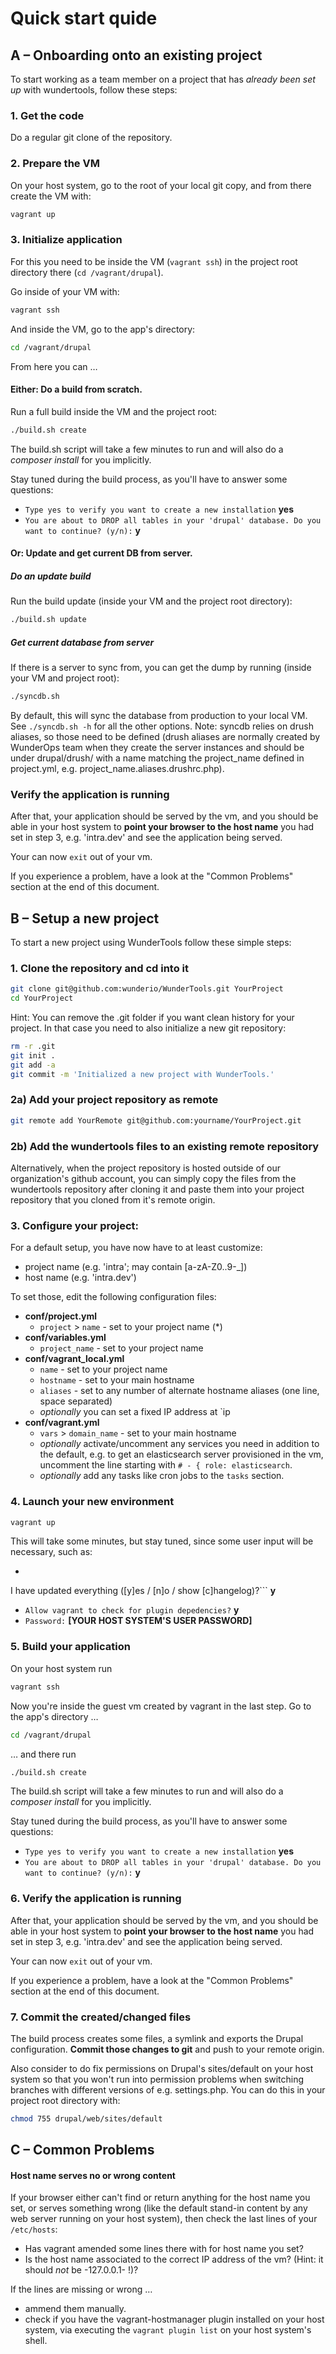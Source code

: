 # Quick start quide

## A – Onboarding onto an existing project

To start working as a team member on a project that has _already been set up_ with wundertools, follow these steps:

### 1.  Get the code

Do a regular git clone of the repository.

### 2. Prepare the VM

On your host system, go to the root of your local git copy, and from there create the VM with:

```bash
vagrant up
```


### 3. Initialize application

For this you need to be inside the VM (`vagrant ssh`) in the project root directory there (`cd /vagrant/drupal`).

Go inside of your VM with:

```bash
vagrant ssh
```

And inside the VM, go to the app's directory:

```bash
cd /vagrant/drupal
```

From here you can …

#### Either: Do a build from scratch.

Run a full build inside the VM and the project root:

```bash
./build.sh create
```

The build.sh script will take a few minutes to run and will also do a _composer install_ for you implicitly.

Stay tuned during the build process, as you'll have to answer some questions:

* `Type yes to verify you want to create a new installation`
**yes**
* `You are about to DROP all tables in your 'drupal' database. Do you want to continue? (y/n):`
**y**

#### Or: Update and get current DB from server.

##### Do an update build

Run the build update (inside your VM and the project root directory):

```bash
./build.sh update
```

##### Get current database from server

If there is a server to sync from, you can get the dump by running (inside your VM and project root):

```bash
./syncdb.sh
```
By default, this will sync the database from production to your local VM.
See `./syncdb.sh -h` for all the other options. Note: syncdb relies on drush aliases, so those need to be defined (drush aliases are normally created by WunderOps team when they create the server instances and should be under drupal/drush/ with a name matching the project_name defined in project.yml, e.g. project_name.aliases.drushrc.php).

### Verify the application is running

After that, your application should be served by the vm, and you should be able in your host system to **point your browser to the host name** you had set in step 3, e.g. 'intra.dev' and see the application being served.

Your can now `exit` out of your vm.

If you experience a problem, have a look at the "Common Problems" section at the end of this document.


## B – Setup a new project

To start a new project using WunderTools follow these simple steps:  

### 1. Clone the repository and cd into it

```bash
git clone git@github.com:wunderio/WunderTools.git YourProject
cd YourProject
```

  Hint: You can remove the .git folder if you want clean history for your project.
  In that case you need to also initialize a new git repository:
  
```bash
rm -r .git
git init .
git add -a
git commit -m 'Initialized a new project with WunderTools.'
```  

### 2a) Add your project repository as remote

```bash
git remote add YourRemote git@github.com:yourname/YourProject.git
```  

### 2b) Add the wundertools files to an existing remote repository

Alternatively, when the project repository is hosted outside of our organization's github account, you can simply copy the files from the wundertools repository after cloning it and paste them into your project repository that you cloned from it's remote origin.

### 3. Configure your project:

For a default setup, you have now have to at least customize:

 - project name (e.g. 'intra'; may contain [a-zA-Z0..9-_])
 - host name (e.g. 'intra.dev')

To set those, edit the following configuration files:

  - **conf/project.yml**
    - `project` > `name` - set to your project name (*)
  - **conf/variables.yml**
    - `project_name` - set to your project name
  - **conf/vagrant_local.yml**
    - `name` - set to your project name
    - `hostname` - set to your main hostname
    - `aliases` - set to any number of alternate hostname aliases (one line, space separated)
    - _optionally_ you can set a fixed IP address at `ip
  - **conf/vagrant.yml**
    - `vars` > `domain_name` - set to your main hostname
    - _optionally_ activate/uncomment any services you need in addition to the default, e.g.
	  to get an elasticsearch server provisioned in the vm,
      uncomment the line starting with `# - { role: elasticsearch`.
    - _optionally_ add any tasks like cron jobs to the `tasks` section.

### 4. Launch your new environment

```bash
vagrant up
```
This will take some minutes, but stay tuned, since some user input will be necessary, such as:

- ```Build.sh version has been updated. [...]
I have updated everything ([y]es / [n]o / show [c]hangelog)?``` 
**y**
- `Allow vagrant to check for plugin depedencies?` 
**y**
- `Password:`
**[YOUR HOST SYSTEM'S USER PASSWORD]**

### 5. Build your application

On your host system run 

```bash
vagrant ssh
```

Now you're inside the guest vm created by vagrant in the last step.
Go to the app's directory …

```bash
cd /vagrant/drupal
```

… and there run

```bash
./build.sh create
```

The build.sh script will take a few minutes to run and will also do a _composer install_ for you implicitly.

Stay tuned during the build process, as you'll have to answer some questions:

* `Type yes to verify you want to create a new installation`
**yes**
* `You are about to DROP all tables in your 'drupal' database. Do you want to continue? (y/n):`
**y**

### 6. Verify the application is running

After that, your application should be served by the vm, and you should be able in your host system to **point your browser to the host name** you had set in step 3, e.g. 'intra.dev' and see the application being served.

Your can now `exit` out of your vm.

If you experience a problem, have a look at the "Common Problems" section at the end of this document.

### 7. Commit the created/changed files

The build process creates some files, a symlink and exports the Drupal configuration. **Commit those changes to git** and push to your remote origin.

Also consider to do fix permissions on Drupal's sites/default on your host system so that you won't run into permission problems when switching branches with different versions of e.g. settings.php. You can do this in your project root directory with:

```bash
chmod 755 drupal/web/sites/default
```



## C – Common Problems

#### Host name serves no or wrong content

If your browser either can't find or return anything for the host name you set, or serves something wrong (like the default stand-in content by any web server running on your host system), then check the last lines of your `/etc/hosts`:

* Has vagrant amended some lines there with for host name you set?
* Is the host name associated to the correct IP address of the vm? (Hint: it should _not_ be -127.0.0.1- !)?

If the lines are missing or wrong …

* ammend them manually.
* check if you have the vagrant-hostmanager plugin installed on your host system, via executing the `vagrant plugin list` on your host system's shell.



 
